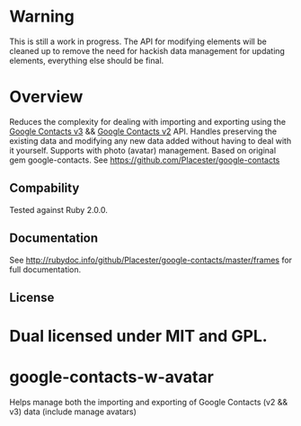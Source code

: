 Warning
===
This is still a work in progress. The API for modifying elements will be cleaned up to remove the need for hackish data management for updating elements, everything else should be final.

Overview
===
Reduces the complexity for dealing with importing and exporting using the [Google Contacts v3](https://developers.google.com/google-apps/contacts/v3/) && [Google Contacts v2](https://developers.google.com/google-apps/contacts/v2/) API. Handles preserving the existing data and modifying any new data added without having to deal with it yourself. Supports with photo (avatar) management.
Based on original gem google-contacts. See https://github.com/Placester/google-contacts

Compability
-
Tested against Ruby 2.0.0.

Documentation
-
See http://rubydoc.info/github/Placester/google-contacts/master/frames for full documentation.

License
-
Dual licensed under MIT and GPL.
=======
google-contacts-w-avatar
========================

Helps manage both the importing and exporting of Google Contacts (v2 &amp;&amp; v3) data (include manage avatars)
